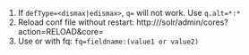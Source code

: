 1. If `defType=<dismax|edismax>`, `q=` will not work. Use `q.alt=*:*`
2. Reload conf file without restart: http://<solr server host:8983>/solr/admin/cores?action=RELOAD&core=<core name>
3. Use or with fq: `fq=fieldname:(value1 or value2)`
